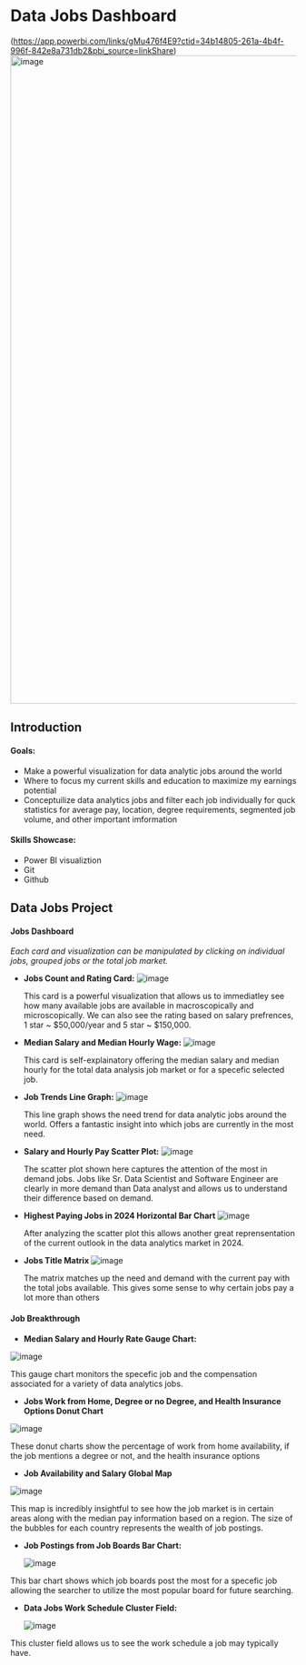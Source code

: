 # Data Jobs Dashboard

(https://app.powerbi.com/links/gMu476f4E9?ctid=34b14805-261a-4b4f-996f-842e8a731db2&pbi_source=linkShare)
<img width="2048" height="1142" alt="image" src="https://github.com/user-attachments/assets/639bd4c7-ff28-4ba6-90ae-247680e87905" />

## Introduction

#### Goals:
- Make a powerful visualization for data analytic jobs around the world
- Where to focus my current skills and education to maximize my earnings potential
- Conceptuilize data analytics jobs and filter each job individually for quck statistics for average pay, location, degree requirements, segmented job volume, and other important imformation

#### Skills Showcase:
- Power BI visualiztion
- Git
- Github

## Data Jobs Project

#### Jobs Dashboard
 *Each card and visualization can be manipulated by clicking on individual jobs, grouped jobs or the total job market.*
 
- **Jobs Count and Rating Card:**
  ![image](https://github.com/user-attachments/assets/abf24e77-2979-4749-b8bd-b3dba5bac9d2)

  This card is a powerful visualization that allows us to immediatley see how many available jobs are available in macroscopically and microscopically. We can also see the rating based on salary prefrences, 1 star ~ $50,000/year and 5 star ~ $150,000.
- **Median Salary and Median Hourly Wage:**
![image](https://github.com/user-attachments/assets/730e7581-ff02-4ae7-8a14-e44352fdb04f)

   This card is self-explainatory offering the median salary and median hourly for the total data analysis job market or for a specefic selected job.
- **Job Trends Line Graph:**
![image](https://github.com/user-attachments/assets/128b0435-bfee-4afb-b403-e707a253df7a)

  This line graph shows the need trend for data analytic jobs around the world. Offers a fantastic insight into which jobs are currently in the most need.
- **Salary and Hourly Pay Scatter Plot:**
![image](https://github.com/user-attachments/assets/3623c9f4-50eb-4b8d-9c0a-7254108dba41)

  The scatter plot shown here captures the attention of the most in demand jobs. Jobs like Sr. Data Scientist and Software Engineer are clearly in more demand than Data analyst and allows us to understand their difference based on demand. 
- **Highest Paying Jobs in 2024 Horizontal Bar Chart**
![image](https://github.com/user-attachments/assets/1309f793-4178-4ad5-bdf5-81ec44c9135b)

  After analyzing the scatter plot this allows another great reprensentation of the current outlook in the data analytics market in 2024.
- **Jobs Title Matrix**
  ![image](https://github.com/user-attachments/assets/eb7524c5-68ef-43c8-8c66-58cc758e8018)

  The matrix matches up the need and demand with the current pay with the total jobs available. This gives some sense to why certain jobs pay a lot more than others



#### Job Breakthrough

- **Median Salary and Hourly Rate Gauge Chart:**

![image](https://github.com/user-attachments/assets/c0425f52-2c5e-454c-bbf3-f14f23299544)

This gauge chart monitors the specefic job and the compensation associated for a variety of data analytics jobs.
  
- **Jobs Work from Home, Degree or no Degree, and Health Insurance Options Donut Chart**

![image](https://github.com/user-attachments/assets/ff2cd780-662a-499f-8707-bd9288f68165)

These donut charts show the percentage of work from home availability, if the job mentions a degree or not, and the health insurance options

- **Job Availability and Salary Global Map**

![image](https://github.com/user-attachments/assets/353dbd07-3535-4836-917f-6f07d9577a66)

This map is incredibly insightful to see how the job market is in certain areas along with the median pay information based on a region. The size of the bubbles for each country represents the wealth of job postings.

- **Job Postings from Job Boards Bar Chart:**

  ![image](https://github.com/user-attachments/assets/80d87cd9-4cbd-48f9-8f80-4bf8e6c5a823)

This bar chart shows which job boards post the most for a specefic job allowing the searcher to utilize the most popular board for future searching.

- **Data Jobs Work Schedule Cluster Field:**

  ![image](https://github.com/user-attachments/assets/673b4245-bd18-482f-925c-70cd392d5a36)

This cluster field allows us to see the work schedule a job may typically have.
